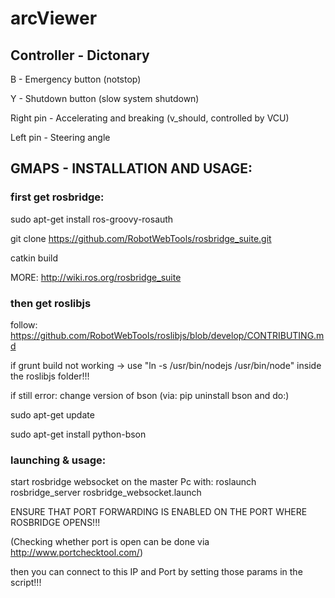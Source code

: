# arcViewer

## Controller - Dictonary
B - Emergency button (notstop)

Y - Shutdown button (slow system shutdown)

Right pin - Accelerating and breaking (v_should, controlled by VCU)

Left pin - Steering angle

## GMAPS - INSTALLATION AND USAGE:
### first get rosbridge:
sudo apt-get install ros-groovy-rosauth

git clone https://github.com/RobotWebTools/rosbridge_suite.git

catkin build

MORE: http://wiki.ros.org/rosbridge_suite

### then get roslibjs
follow: https://github.com/RobotWebTools/roslibjs/blob/develop/CONTRIBUTING.md

if grunt build not working -> use "ln -s /usr/bin/nodejs /usr/bin/node" inside the roslibjs folder!!!

if still error: change version of bson (via: pip uninstall bson and do:)

sudo apt-get update

sudo apt-get install python-bson

### launching & usage:
start rosbridge websocket on the master Pc with: roslaunch rosbridge_server rosbridge_websocket.launch

ENSURE THAT PORT FORWARDING IS ENABLED ON THE PORT WHERE ROSBRIDGE OPENS!!!

(Checking whether port is open can be done via http://www.portchecktool.com/)

then you can connect to this IP and Port by setting those params in the script!!!
